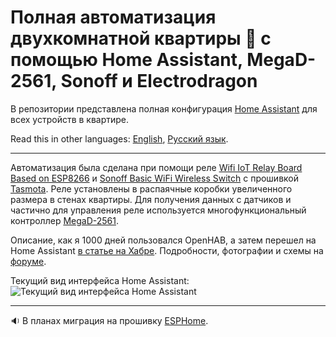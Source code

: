 # Полная автоматизация двухкомнатной квартиры :department_store: c помощью Home Assistant, MegaD-2561, Sonoff и Electrodragon
В репозитории представлена полная конфигурация [Home Assistant](https://github.com/home-assistant/hassio) для всех устройств в квартире.

Read this in other languages: [English](README.md), [Русский язык](README.ru.md).

______________

Автоматизация была сделана при помощи реле [Wifi IoT Relay Board Based on ESP8266](https://www.electrodragon.com/product/wifi-iot-relay-board-based-esp8266/) и [Sonoff Basic WiFi Wireless Switch](https://www.itead.cc/smart-home/sonoff-wifi-wireless-switch.html) с прошивкой [Tasmota](https://github.com/arendst/Tasmota). Реле установлены в распаячные коробки увеличенного размера в стенах квартиры. Для получения данных с датчиков и частично для управления реле используется многофункциональный контроллер [MegaD-2561](https://www.ab-log.ru/smart-house/ethernet/megad-2561).

Описание, как я 1000 дней пользовался OpenHAB, а затем перешел на Home Assistant [в статье на Хабре](https://habr.com/ru/post/485848/). Подробности, фотографии и схемы на [форуме](https://www.ab-log.ru/forum/viewtopic.php?f=1&t=1208&start=480#p37003).

Текущий вид интерфейса Home Assistant:
![Текущий вид интерфейса Home Assistant](https://github.com/empenoso/two-bedroom-flat-Home-Assistant/blob/master/2019_11_screenshot.png)
_________
:sound: В планах миграция на прошивку [ESPHome](https://github.com/esphome/esphome).
